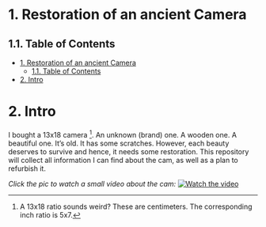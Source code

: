 # 1. Restoration of an ancient Camera

## 1.1. Table of Contents

- [1. Restoration of an ancient Camera](#1-restoration-of-an-ancient-camera)
  - [1.1. Table of Contents](#11-table-of-contents)
- [2. Intro](#2-intro)

# 2. Intro

I bought a 13x18 camera [^1]. An unknown (brand) one. A wooden one. A beautiful one. It’s old. It has some scratches. However, each beauty deserves to survive and hence, it needs some restoration. This repository will collect all information I can find about the cam, as well as a plan to refurbish it.

_Click the pic to watch a small video about the cam:_
[![Watch the video](https://img.youtube.com/vi/DEGLXvdOXdA/0.jpg)](https://youtu.be/DEGLXvdOXdA)

[^1]: A 13x18 ratio sounds weird? These are centimeters. The corresponding inch ratio is 5x7.